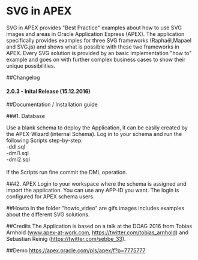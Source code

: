 # SVG in APEX
SVG in APEX provides "Best Practice" examples about how to use SVG images and areas in Oracle Application Express (APEX).
The application specifically provides examples for three SVG frameworks (Raphaël,Mapael and SVG.js) and shows what is possible with these two frameworks in APEX. Every SVG solution is provided by an basic implementation "how to" example and goes on with further complex business cases to show their unique possibilities.


##Changelog

#### 2.0.3 - Inital Release (15.12.2016)


##Documentation / Installation guide


###1. Database

Use a blank schema to deploy the Application, it can be easily created by the APEX-Wizard (internal Schema). Log in to your schema and run the following Scripts step-by-step:
<br>
-ddl.sql<br>
-dml1.sql<br>
-dml2.sql<br>
<br>
If the Scripts run fine commit the DML operation.


###2. APEX
Login to your workspace where the schema is assigned and import the application. You can use any APP-ID you want. The login is configured for APEX schema users.

##Howto
In the folder "howto_video" are gifs images includes examples about the different SVG solutions.


##Credits
The Application is based on a talk at the DOAG 2016 from Tobias Arnhold (www.apex-at-work.com, https://twitter.com/tobias_arnhold) and Sebastian Reinig (https://twitter.com/sebbe_33).



##Demo
<a href="https://apex.oracle.com/pls/apex/f?p=7775777" target="_blank">https://apex.oracle.com/pls/apex/f?p=7775777</a>
